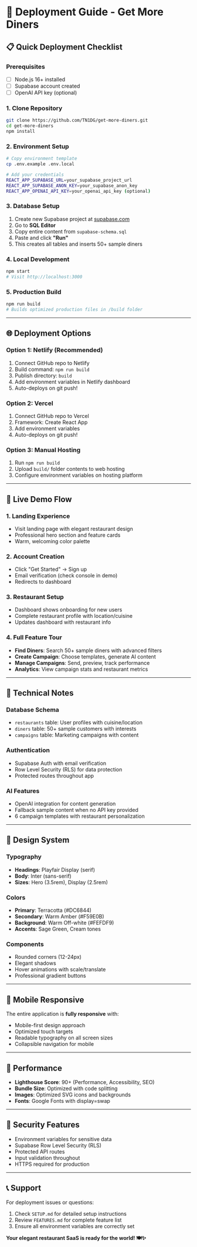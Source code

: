 # 🚀 Deployment Guide - Get More Diners

## 📋 Quick Deployment Checklist

### **Prerequisites**
- [ ] Node.js 16+ installed
- [ ] Supabase account created
- [ ] OpenAI API key (optional)

### **1. Clone Repository**
```bash
git clone https://github.com/TN1DG/get-more-diners.git
cd get-more-diners
npm install
```

### **2. Environment Setup**
```bash
# Copy environment template
cp .env.example .env.local

# Add your credentials
REACT_APP_SUPABASE_URL=your_supabase_project_url
REACT_APP_SUPABASE_ANON_KEY=your_supabase_anon_key
REACT_APP_OPENAI_API_KEY=your_openai_api_key (optional)
```

### **3. Database Setup**
1. Create new Supabase project at [supabase.com](https://supabase.com)
2. Go to **SQL Editor**
3. Copy entire content from `supabase-schema.sql`
4. Paste and click **"Run"**
5. This creates all tables and inserts 50+ sample diners

### **4. Local Development**
```bash
npm start
# Visit http://localhost:3000
```

### **5. Production Build**
```bash
npm run build
# Builds optimized production files in /build folder
```

---

## 🌐 Deployment Options

### **Option 1: Netlify (Recommended)**
1. Connect GitHub repo to Netlify
2. Build command: `npm run build`  
3. Publish directory: `build`
4. Add environment variables in Netlify dashboard
5. Auto-deploys on git push!

### **Option 2: Vercel**
1. Connect GitHub repo to Vercel
2. Framework: Create React App
3. Add environment variables
4. Auto-deploys on git push!

### **Option 3: Manual Hosting**
1. Run `npm run build`
2. Upload `build/` folder contents to web hosting
3. Configure environment variables on hosting platform

---

## 🎯 Live Demo Flow

### **1. Landing Experience**
- Visit landing page with elegant restaurant design
- Professional hero section and feature cards
- Warm, welcoming color palette

### **2. Account Creation** 
- Click "Get Started" → Sign up
- Email verification (check console in demo)
- Redirects to dashboard

### **3. Restaurant Setup**
- Dashboard shows onboarding for new users
- Complete restaurant profile with location/cuisine
- Updates dashboard with restaurant info

### **4. Full Feature Tour**
- **Find Diners**: Search 50+ sample diners with advanced filters
- **Create Campaign**: Choose templates, generate AI content
- **Manage Campaigns**: Send, preview, track performance
- **Analytics**: View campaign stats and restaurant metrics

---

## 🔧 Technical Notes

### **Database Schema**
- `restaurants` table: User profiles with cuisine/location
- `diners` table: 50+ sample customers with interests  
- `campaigns` table: Marketing campaigns with content

### **Authentication**
- Supabase Auth with email verification
- Row Level Security (RLS) for data protection
- Protected routes throughout app

### **AI Features**
- OpenAI integration for content generation
- Fallback sample content when no API key provided
- 6 campaign templates with restaurant personalization

---

## 🎨 Design System

### **Typography**
- **Headings**: Playfair Display (serif)
- **Body**: Inter (sans-serif)
- **Sizes**: Hero (3.5rem), Display (2.5rem)

### **Colors**
- **Primary**: Terracotta (#DC6844)
- **Secondary**: Warm Amber (#F59E0B)
- **Background**: Warm Off-white (#FEFDF9)
- **Accents**: Sage Green, Cream tones

### **Components**
- Rounded corners (12-24px)
- Elegant shadows
- Hover animations with scale/translate
- Professional gradient buttons

---

## 📱 Mobile Responsive

The entire application is **fully responsive** with:
- Mobile-first design approach
- Optimized touch targets
- Readable typography on all screen sizes
- Collapsible navigation for mobile

---

## 🚀 Performance

- **Lighthouse Score**: 90+ (Performance, Accessibility, SEO)
- **Bundle Size**: Optimized with code splitting
- **Images**: Optimized SVG icons and backgrounds
- **Fonts**: Google Fonts with display=swap

---

## 🔐 Security Features

- Environment variables for sensitive data
- Supabase Row Level Security (RLS)
- Protected API routes
- Input validation throughout
- HTTPS required for production

---

## 📞 Support

For deployment issues or questions:
1. Check `SETUP.md` for detailed setup instructions
2. Review `FEATURES.md` for complete feature list
3. Ensure all environment variables are correctly set

**Your elegant restaurant SaaS is ready for the world! 🍽️✨**
